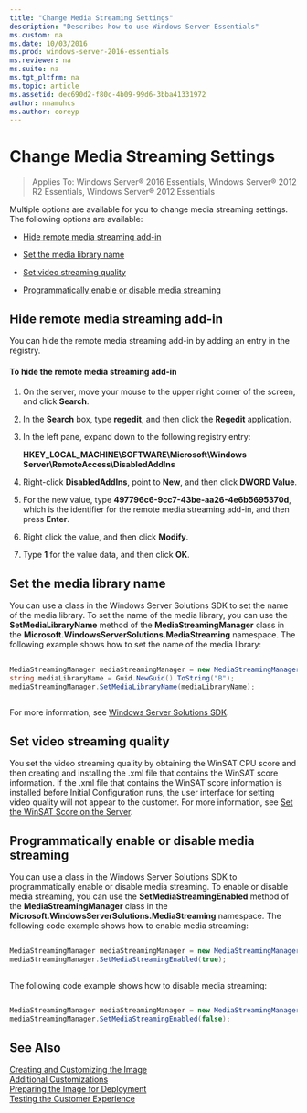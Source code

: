 ```yaml
---
title: "Change Media Streaming Settings"
description: "Describes how to use Windows Server Essentials"
ms.custom: na
ms.date: 10/03/2016
ms.prod: windows-server-2016-essentials
ms.reviewer: na
ms.suite: na
ms.tgt_pltfrm: na
ms.topic: article
ms.assetid: dec690d2-f80c-4b09-99d6-3bba41331972
author: nnamuhcs
ms.author: coreyp
---
```


# Change Media Streaming Settings

>Applies To: Windows Server&reg; 2016 Essentials, Windows Server&reg; 2012 R2 Essentials, Windows Server&reg; 2012 Essentials

Multiple options are available for you to change media streaming settings. The following options are available:  
  
-   [Hide remote media streaming add-in](Change-Media-Streaming-Settings.md#BKMK_DisableRemote)  
  
-   [Set the media library name](Change-Media-Streaming-Settings.md#BKMK_LibraryName)  
  
-   [Set video streaming quality](Change-Media-Streaming-Settings.md#BKMK_StreamingQuality)  
  
-   [Programmatically enable or disable media streaming](Change-Media-Streaming-Settings.md#BKMK_Program)  
  
##  <a name="BKMK_DisableRemote"></a> Hide remote media streaming add-in  
 You can hide the remote media streaming add-in by adding an entry in the registry.  
  
#### To hide the remote media streaming add-in  
  
1.  On the server, move your mouse to the upper right corner of the screen, and click **Search**.  
  
2.  In the **Search** box, type **regedit**, and then click the **Regedit** application.  
  
3.  In the left pane, expand down to the following registry entry:  
  
     **HKEY_LOCAL_MACHINE\SOFTWARE\Microsoft\Windows Server\RemoteAccess\DisabledAddIns**  
  
4.  Right-click **DisabledAddIns**, point to **New**, and then click **DWORD Value**.  
  
5.  For the new value, type **497796c6-9cc7-43be-aa26-4e6b5695370d**, which is the identifier for the remote media streaming add-in, and then press **Enter**.  
  
6.  Right click the value, and then click **Modify**.  
  
7.  Type **1** for the value data, and then click **OK**.  
  
##  <a name="BKMK_LibraryName"></a> Set the media library name  
 You can use a class in the Windows Server Solutions SDK to set the name of the media library. To set the name of the media library, you can use the **SetMediaLibraryName** method of the **MediaStreamingManager** class in the **Microsoft.WindowsServerSolutions.MediaStreaming** namespace. The following example shows how to set the name of the media library:  
  
```c#  
  
MediaStreamingManager mediaStreamingManager = new MediaStreamingManager();  
string mediaLibraryName = Guid.NewGuid().ToString("B");   
mediaStreamingManager.SetMediaLibraryName(mediaLibraryName);  
  
```  
  
 For more information, see [Windows Server Solutions SDK](http://go.microsoft.com/fwlink/?LinkID=248648).  
  
##  <a name="BKMK_StreamingQuality"></a> Set video streaming quality  
 You set the video streaming quality by obtaining the WinSAT CPU score and then creating and installing the .xml file that contains the WinSAT score information. If the .xml file that contains the WinSAT score information is installed before Initial Configuration runs, the user interface for setting video quality will not appear to the customer. For more information, see [Set the WinSAT Score on the Server](Set-the-WinSAT-Score-on-the-Server.md).  
  
##  <a name="BKMK_Program"></a> Programmatically enable or disable media streaming  
 You can use a class in the Windows Server Solutions SDK to programmatically enable or disable media streaming. To enable or disable media streaming, you can use the **SetMediaStreamingEnabled** method of the **MediaStreamingManager** class in the **Microsoft.WindowsServerSolutions.MediaStreaming** namespace. The following code example shows how to enable media streaming:  
  
```c#  
  
MediaStreamingManager mediaStreamingManager = new MediaStreamingManager();  
mediaStreamingManager.SetMediaStreamingEnabled(true);  
  
```  
  
 The following code example shows how to disable media streaming:  
  
```c#  
  
MediaStreamingManager mediaStreamingManager = new MediaStreamingManager();  
mediaStreamingManager.SetMediaStreamingEnabled(false);  
```  
  
## See Also  
 [Creating and Customizing the Image](Creating-and-Customizing-the-Image.md)   
 [Additional Customizations](Additional-Customizations.md)   
 [Preparing the Image for Deployment](Preparing-the-Image-for-Deployment.md)   
 [Testing the Customer Experience](Testing-the-Customer-Experience.md)